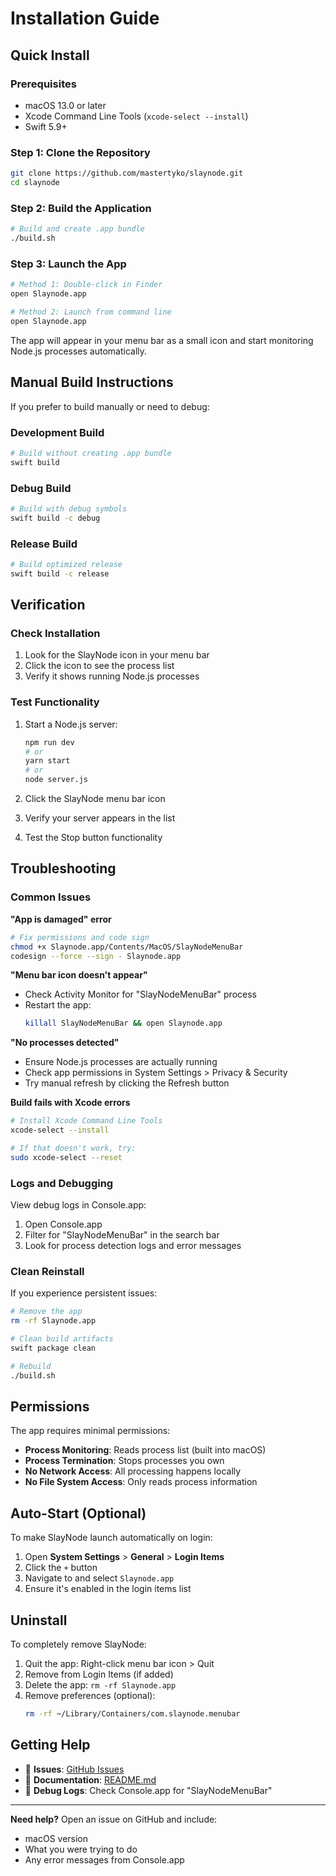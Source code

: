 # Installation Guide

## Quick Install

### Prerequisites
- macOS 13.0 or later
- Xcode Command Line Tools (`xcode-select --install`)
- Swift 5.9+

### Step 1: Clone the Repository
```bash
git clone https://github.com/mastertyko/slaynode.git
cd slaynode
```

### Step 2: Build the Application
```bash
# Build and create .app bundle
./build.sh
```

### Step 3: Launch the App
```bash
# Method 1: Double-click in Finder
open Slaynode.app

# Method 2: Launch from command line
open Slaynode.app
```

The app will appear in your menu bar as a small icon and start monitoring Node.js processes automatically.

## Manual Build Instructions

If you prefer to build manually or need to debug:

### Development Build
```bash
# Build without creating .app bundle
swift build
```

### Debug Build
```bash
# Build with debug symbols
swift build -c debug
```

### Release Build
```bash
# Build optimized release
swift build -c release
```

## Verification

### Check Installation
1. Look for the SlayNode icon in your menu bar
2. Click the icon to see the process list
3. Verify it shows running Node.js processes

### Test Functionality
1. Start a Node.js server:
   ```bash
   npm run dev
   # or
   yarn start
   # or
   node server.js
   ```

2. Click the SlayNode menu bar icon
3. Verify your server appears in the list
4. Test the Stop button functionality

## Troubleshooting

### Common Issues

**"App is damaged" error**
```bash
# Fix permissions and code sign
chmod +x Slaynode.app/Contents/MacOS/SlayNodeMenuBar
codesign --force --sign - Slaynode.app
```

**"Menu bar icon doesn't appear"**
- Check Activity Monitor for "SlayNodeMenuBar" process
- Restart the app:
  ```bash
  killall SlayNodeMenuBar && open Slaynode.app
  ```

**"No processes detected"**
- Ensure Node.js processes are actually running
- Check app permissions in System Settings > Privacy & Security
- Try manual refresh by clicking the Refresh button

**Build fails with Xcode errors**
```bash
# Install Xcode Command Line Tools
xcode-select --install

# If that doesn't work, try:
sudo xcode-select --reset
```

### Logs and Debugging

View debug logs in Console.app:
1. Open Console.app
2. Filter for "SlayNodeMenuBar" in the search bar
3. Look for process detection logs and error messages

### Clean Reinstall

If you experience persistent issues:

```bash
# Remove the app
rm -rf Slaynode.app

# Clean build artifacts
swift package clean

# Rebuild
./build.sh
```

## Permissions

The app requires minimal permissions:
- **Process Monitoring**: Reads process list (built into macOS)
- **Process Termination**: Stops processes you own
- **No Network Access**: All processing happens locally
- **No File System Access**: Only reads process information

## Auto-Start (Optional)

To make SlayNode launch automatically on login:

1. Open **System Settings** > **General** > **Login Items**
2. Click the `+` button
3. Navigate to and select `Slaynode.app`
4. Ensure it's enabled in the login items list

## Uninstall

To completely remove SlayNode:

1. Quit the app: Right-click menu bar icon > Quit
2. Remove from Login Items (if added)
3. Delete the app: `rm -rf Slaynode.app`
4. Remove preferences (optional):
   ```bash
   rm -rf ~/Library/Containers/com.slaynode.menubar
   ```

## Getting Help

- 📧 **Issues**: [GitHub Issues](https://github.com/mastertyko/slaynode/issues)
- 📖 **Documentation**: [README.md](README.md)
- 🔧 **Debug Logs**: Check Console.app for "SlayNodeMenuBar"

---

**Need help?** Open an issue on GitHub and include:
- macOS version
- What you were trying to do
- Any error messages from Console.app